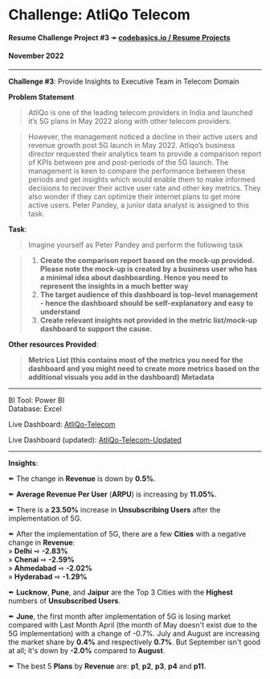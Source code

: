 # **Challenge: AtliQo Telecom**

#### Resume Challenge Project #3 ➛ [codebasics.io / Resume Projects](https://codebasics.io/event/codebasics-resume-project-challenge)
#### November 2022

---

**Challenge #3**: Provide Insights to Executive Team in Telecom Domain  
  
**Problem Statement**  
> AtliQo is one of the leading telecom providers in India and launched it’s 5G plans in May 2022 along with other telecom providers.

> However, the management noticed a decline in their active users and revenue growth post 5G launch in May 2022. Atliqo’s business director requested their analytics team to provide a comparison report of KPIs between pre and post-periods of the 5G launch. The management is keen to compare the performance between these periods and get insights which would enable them to make informed decisions to recover their active user rate and other key metrics. They also wonder if they can optimize their internet plans to get more active users.  Peter Pandey, a junior data analyst is assigned to this task.

**Task**:  
> Imagine yourself as Peter Pandey and perform the following task

> 1. **Create the comparison report based on the mock-up provided. Please note the mock-up  is created by a business user who has a minimal idea about dashboarding. Hence you need to represent the insights in a much better way**
> 2. **The target audience of this dashboard is top-level management - hence the dashboard should be self-explanatory and easy to understand**
> 3. **Create relevant insights not provided in the metric list/mock-up dashboard to support the cause.**

**Other resources Provided**:
> **Metrics List (this contains most of the metrics you need for the dashboard and you might need to create more metrics based on the additional visuals you add in the dashboard)**
> **Metadata**

---

BI Tool: Power BI  
Database: Excel  

Live Dashboard:  [AtliQo-Telecom](https://www.novypro.com/project/atliqo-telecom-by-teodor-cristia)

Live Dashboard (updated):  [AtliQo-Telecom-Updated](https://www.novypro.com/project/atliqo-telecom--by-teodor-cristia)  
  


---

**Insights**:


✒ The change in **Revenue** is down by **0.5%**.


✒ **Average Revenue Per User** (**ARPU**) is increasing by **11.05%**.


✒ There is a **23.50%** increase in **Unsubscribing Users** after the implementation of 5G.


✒ After the implementation of 5G, there are a few **Cities** with a negative change in **Revenue**:  
   » **Delhi** ➺  **-2.83%**  
   » **Chenai** ➺  **-2.59%**  
   » **Ahmedabad** ➺  **-2.02%**  
   » **Hyderabad** ➺  **-1.29%**  



✒ **Lucknow**, **Pune**, and **Jaipur** are the Top 3 Cities with the **Highest** numbers of **Unsubscribed Users**.


✒ **June**, the first month after implementation of 5G is losing market compared with Last Month April (the month of May doesn't exist due to the 5G implementation) with a change of -0.7%. July and August are increasing the market share by **0.4%** and respectively **0.7%**. But September isn't good at all; it's down by **-2.0%** compared to **August**.


✒ The best 5 **Plans** by **Revenue** are: **p1**, **p2**, **p3**, **p4** and **p11**.

